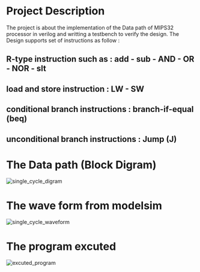 # Project Description
The project is about the implementation of the Data path of MIPS32 processor in verilog and writting a testbench to verify the design.
The Design supports set of instructions as follow :
 ## R-type instruction such as        : add - sub - AND - OR - NOR - slt
 ## load and store instruction        : LW - SW
 ## conditional branch instructions   : branch-if-equal (beq)
 ## unconditional branch instructions : Jump (J)


# The Data path (Block Digram)
![single_cycle_digram](https://github.com/Abdulrahmmann18/single_cycle_MIPS32/assets/144833244/cc2a6328-7846-434c-acb1-5eebb0b28eda)

# The wave form from modelsim
![single_cycle_waveform](https://github.com/Abdulrahmmann18/single_cycle_MIPS32/assets/144833244/1abf51fc-181e-4cd9-b4cc-56300de07d4d)

# The program excuted 
![excuted_program](https://github.com/Abdulrahmmann18/single_cycle_MIPS32/assets/144833244/9d765f38-422b-4c79-889a-7a8d263dee78)





